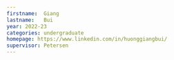 ```yaml
---
firstname:  Giang
lastname:   Bui
year: 2022-23
categories: undergraduate
homepage: https://www.linkedin.com/in/huonggiangbui/
supervisor: Petersen
---
```

